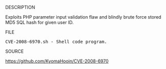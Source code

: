 
DESCRIPTION

Exploits PHP parameter input validation flaw and blindly brute force stored MD5 SQL hash for given user ID. 

FILE

<pre>
CVE-2008-6970.sh - Shell code program.
</pre>

SOURCE

https://github.com/KyomaHooin/CVE-2008-6970

